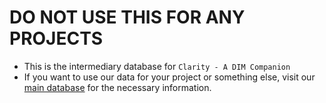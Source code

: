 # DO NOT USE THIS FOR ANY PROJECTS
- This is the intermediary database for `Clarity - A DIM Companion`
- If you want to use our data for your project or something else, visit our [main database](https://github.com/Ice-mourne/database-clarity) for the necessary information.
